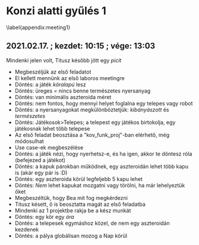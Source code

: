 # Konzi alatti gyűlés 1
\label{appendix:meeting1}

## 2021.02.17. ; kezdet: 10:15 ; vége: 13:03

Mindenki jelen volt, Titusz később jött egy *picit*

 - Megbeszéljük az első feladatot
 - El kellett mennünk az első laboros meetingre
 - Döntés: a játék *köralapú* lesz
 - Döntés: üreges *=* nincs benne természetes nyersanyag
 - Döntés: van minimális aszteroida méret
 - Döntés: nem fontos, hogy mennyi helyet foglalna egy telepes vagy robot
 - Döntés: a nyersanyagokat megkülönböztetjük: *kibányászott* és *természetes*
 - Döntés: Játékosok>Telepes; a telepest egy játékos birtokolja, egy játékosnak lehet több telepese
 - Az első feladat beosztása a "kov_funk_proj"-ban elérhető, még módosulhat
 - Use case-ek megbeszélése
 - Döntés: a játék nézi, hogy nyerhetsz-e, és ha igen, akkor te döntesz róla (befejezed a játékot)
 - Döntés: a kapuk párokban működnek, egy aszteroidán lehet több kapu is (akár egy pár is :D)
 - Döntés: egy aszteroida körül legfeljebb 5 kapu lehet
 - Döntés: *Nem* lehet kapukat mozgatni vagy törölni, ha már lehelyeztük őket
 - Megbeszéltük, hogy Bea mit fog megkérdezni
 - Titusz késett, ő is beosztatta magát az első feladatba
 - Mindenki az 1 projektbe rakja be a kész munkát
 - Döntés: egy kör egy *óra*
 - Döntés: a telepesek egymáshoz közel, de nem egy aszteroidán kezdenek
 - Döntés: a pálya globálisan mozog a Nap körül
